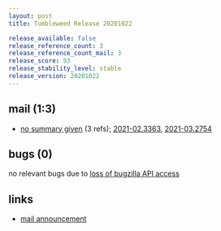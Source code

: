 ```yaml
---
layout: post
title: Tumbleweed Release 20201022

release_available: false
release_reference_count: 3
release_reference_count_mail: 3
release_score: 93
release_stability_level: stable
release_version: 20201022
---
```


## mail (1:3)

- [no summary given](https://github.com/boombatower/tumbleweed-review/issues/10) (3 refs); [2021-02.3363](https://github.com/boombatower/tumbleweed-review/issues/10), [2021-03.2754](https://github.com/boombatower/tumbleweed-review/issues/10)

## bugs (0)

<!--more-->

no relevant bugs due to [loss of bugzilla API access](https://bugzilla.opensuse.org/show_bug.cgi?id=1157722)



## links

- [mail announcement](https://github.com/boombatower/tumbleweed-review/issues/10)

